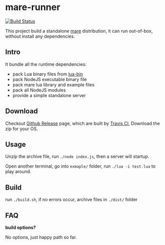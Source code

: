 mare-runner
===========

[![Build Status](https://travis-ci.org/muzuiget/mare-runner.svg?branch=master)](https://travis-ci.org/muzuiget/mare-runner)

This project build a standalone [mare](https://github.com/muzuiget/mare) distribution, it can run out-of-box, without install any dependencies.

Intro
-----

It bundle all the runtime dependencies:

* pack Lua binary files from [lua-bin](https://github.com/muzuiget/lua-bin)
* pack NodeJS executable binary file
* pack mare lua library and example files
* pack all NodeJS modules
* provide  a simple standalone server

Download
--------

Checkout [Github Release](https://github.com/muzuiget/mare-runner/releases) page, which are built by [Travis CI](https://travis-ci.org/), Download the zip for your OS.

Usage
-----

Unzip the archive file, run `./node index.js`, then a server will startup.

Open another terminal, go into `exmaple/` folder, run `./lua -i test.lua` to play around.

Build
-----

run `./build.sh`, if no errors occur, archive files in `./dist/` folder

FAQ
----

**build options?**

No options, just happy path so far.



